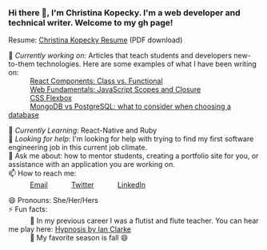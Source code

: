 ### Hi there 👋, I'm Christina Kopecky. I'm a web developer and technical writer. Welcome to my gh page! <br>
 
Resume:  [Christina Kopecky Resume](https://resume.christinakopecky.com) (PDF download)
 
🔭 *Currently working on*:  Articles that teach students and developers new-to-them technologies. Here are some examples of what I have been writing on: <br>
&nbsp;&nbsp;&nbsp;&nbsp;&nbsp;&nbsp;&nbsp;&nbsp;&nbsp;&nbsp; [React Components: Class vs. Functional](https://careerkarma.com/blog/react-components/)<br>
&nbsp;&nbsp;&nbsp;&nbsp;&nbsp;&nbsp;&nbsp;&nbsp;&nbsp;&nbsp; [Web Fundamentals: JavaScript Scopes and Closure](https://careerkarma.com/blog/javascript-closure/)<br>
&nbsp;&nbsp;&nbsp;&nbsp;&nbsp;&nbsp;&nbsp;&nbsp;&nbsp;&nbsp; [CSS Flexbox](https://careerkarma.com/blog/css-flexbox/)<br>
&nbsp;&nbsp;&nbsp;&nbsp;&nbsp;&nbsp;&nbsp;&nbsp;&nbsp;&nbsp; [MongoDB vs PostgreSQL: what to consider when choosing a database](https://www.educative.io/blog/mongodb-versus-postgresql-databases)<br>
 
🌱 *Currently Learning*: React-Native and Ruby<br>
🤔 *Looking for help*: I'm looking for help with trying to find my first software engineering job in this current job climate.<br>
💬 Ask me about: how to mentor students, creating a portfolio site for you, or assistance with an application you are working on. <br>
📫 How to reach me: <br>
&nbsp;&nbsp;&nbsp;&nbsp;&nbsp;&nbsp;&nbsp;&nbsp;&nbsp;&nbsp; [Email](christina@christinakopecky.com)
&nbsp;&nbsp;&nbsp;&nbsp;&nbsp;&nbsp;&nbsp;&nbsp;&nbsp;&nbsp; [Twitter](https://www.twitter.com/cmvnk)
&nbsp;&nbsp;&nbsp;&nbsp;&nbsp;&nbsp;&nbsp;&nbsp;&nbsp;&nbsp; [LinkedIn](https://www.linkedin.com/in/cmvnk)
 
😄 Pronouns: She/Her/Hers <br>
⚡ Fun facts:<br>
&nbsp;&nbsp;&nbsp;&nbsp;&nbsp;&nbsp;&nbsp;&nbsp;&nbsp;&nbsp; :musical_note:  In my previous career I was a flutist and flute teacher. You can hear me play here: [Hypnosis by Ian Clarke](https://www.youtube.com/watch?v=6MiZszJjBIQ)<br>
&nbsp;&nbsp;&nbsp;&nbsp;&nbsp;&nbsp;&nbsp;&nbsp;&nbsp;&nbsp; :fallen_leaf: My favorite season is fall :smile: <br>
 
 
<!--
**ckopecky/ckopecky** is a ✨ _special_ ✨ repository because its `README.md` (this file) appears on your GitHub profile.
 
Here are some ideas to get you started:
 
- 🔭 I'm currently working on ...
- 🌱 I'm currently learning ...
- 👯 I'm looking to collaborate on ...
- 🤔 I'm looking for help with ...
- 💬 Ask me about ...
- 📫 How to reach me: ...
- 😄 Pronouns: ...
- ⚡ Fun fact: ...
-->
